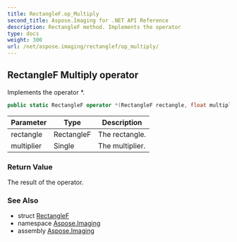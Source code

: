 ```yaml
---
title: RectangleF.op_Multiply
second_title: Aspose.Imaging for .NET API Reference
description: RectangleF method. Implements the operator 
type: docs
weight: 300
url: /net/aspose.imaging/rectanglef/op_multiply/
---
```

## RectangleF Multiply operator

Implements the operator *.

```csharp
public static RectangleF operator *(RectangleF rectangle, float multiplier)
```

| Parameter | Type | Description |
| --- | --- | --- |
| rectangle | RectangleF | The rectangle. |
| multiplier | Single | The multiplier. |

### Return Value

The result of the operator.

### See Also

* struct [RectangleF](../)
* namespace [Aspose.Imaging](../../rectanglef/)
* assembly [Aspose.Imaging](../../../)



